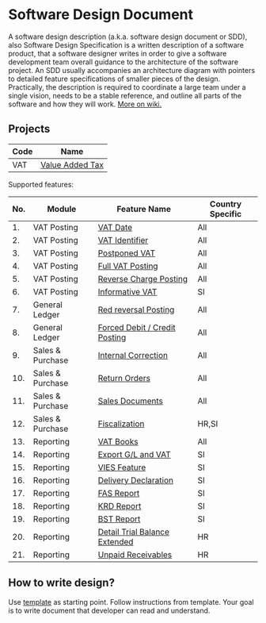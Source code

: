 # Software Design Document

A software design description (a.k.a. software design document or SDD), also Software Design Specification is a written description of a software product, that a software designer writes in order to give a software development team overall guidance to the architecture of the software project. An SDD usually accompanies an architecture diagram with pointers to detailed feature specifications of smaller pieces of the design. Practically, the description is required to coordinate a large team under a single vision, needs to be a stable reference, and outline all parts of the software and how they will work. [More on wiki.](https://en.wikipedia.org/wiki/Software_design_description)

## Projects

Code|Name
----|----
VAT|[Value Added Tax](/issues?q=is%3Aopen+is%3Aissue+project%3AAdriaticOrg%2Fcode%2F1)


Supported features:

No.|Module|Feature Name|Country Specific
---|------|------------|----------------
1.|VAT Posting|[VAT Date](features/VATDate.md)|All
2.|VAT Posting|[VAT Identifier](features/VATIdentifier.md)|All
3.|VAT Posting|[Postponed VAT](features/PostponedVAT.md)|All
4.|VAT Posting|[Full VAT Posting](features/FullVATPosting.md)|All
5.|VAT Posting|[Reverse Charge Posting](features/ReverseChargePosting.md)|All
6.|VAT Posting|[Informative VAT](features/InformativeVAT.md)|SI
7.|General Ledger|[Red reversal Posting](features/RedReversalPosting.md)|All
8.|General Ledger|[Forced Debit / Credit Posting](features/ForcedDebitCreditPosting.md)|All
9.|Sales & Purchase|[Internal Correction](features/InternalCorrection.md)|All
10.|Sales & Purchase|[Return Orders](features/ReturnOrders.md)|All
11.|Sales & Purchase|[Sales Documents](features/SalesDocuments.md)|All
12.|Sales & Purchase|[Fiscalization](features/Fiscalization.md)|HR,SI
13.|Reporting|[VAT Books](features/VATBooks.md)|All
14.|Reporting|[Export G/L and VAT](features/ExportGLandVAT.md)|SI
15.|Reporting|[VIES Feature](features/VIES.md)|SI
16.|Reporting|[Delivery Declaration](features/DeliveryDeclaration.md)|SI
17.|Reporting|[FAS Report](features/FAS.md)|SI
18.|Reporting|[KRD Report](features/KDR.md)|SI
19.|Reporting|[BST Report](features/BST.md)|SI
20.|Reporting|[Detail Trial Balance Extended](features/DetailTrialBalanceExtended.md)|HR
21.|Reporting|[Unpaid Receivables](features/UnpaidReceivables.md)|HR

## How to write design?

Use [template](template/Template.md) as starting point. Follow instructions from template. Your goal is to write document that developer can read and understand. 
